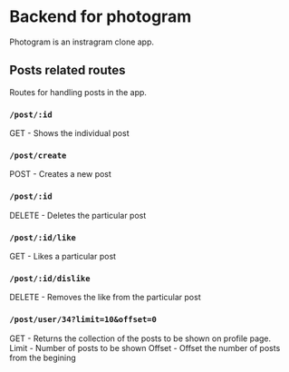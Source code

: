 # Backend for photogram

Photogram is an instragram clone app. 


## Posts related routes
Routes for handling posts in the app.

### `/post/:id`
GET - Shows the individual post

### `/post/create`
POST - Creates a new post

### `/post/:id`
DELETE - Deletes the particular post

### `/post/:id/like`
GET - Likes a particular post

### `/post/:id/dislike`
DELETE - Removes the like from the particular post

### `/post/user/34?limit=10&offset=0`
GET - Returns the collection of the posts to be shown on profile page.  
Limit - Number of posts to be shown
Offset - Offset the number of posts from the begining

